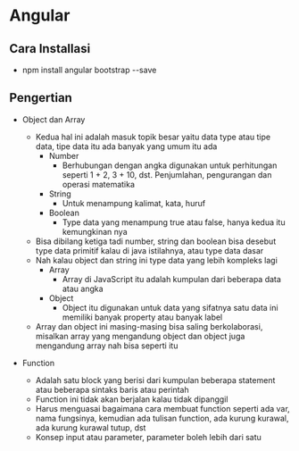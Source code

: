 # Angular

## Cara Installasi

- npm install angular bootstrap --save

## Pengertian

- Object dan Array
  - Kedua hal ini adalah masuk topik besar yaitu data type atau tipe data, tipe data itu ada banyak yang umum itu ada
    - Number
      - Berhubungan dengan angka digunakan untuk perhitungan seperti 1 + 2, 3 + 10, dst. Penjumlahan, pengurangan dan operasi matematika
    - String
      - Untuk menampung kalimat, kata, huruf
    - Boolean
      - Type data yang menampung true atau false, hanya kedua itu kemungkinan nya
  - Bisa dibilang ketiga tadi number, string dan boolean bisa desebut type data primitif kalau di java istilahnya, atau type data dasar
  - Nah kalau object dan string ini type data yang lebih kompleks lagi
    - Array
      - Array di JavaScript itu adalah kumpulan dari beberapa data atau angka
    - Object
      - Object itu digunakan untuk data yang sifatnya satu data ini memiliki banyak property atau banyak label
  - Array dan object ini masing-masing bisa saling berkolaborasi, misalkan array yang mengandung object dan object juga mengandung array nah bisa seperti itu

- Function
  - Adalah satu block yang berisi dari kumpulan beberapa statement atau beberapa sintaks baris atau perintah
  - Function ini tidak akan berjalan kalau tidak dipanggil
  - Harus menguasai bagaimana cara membuat function seperti ada var, nama fungsinya, kemudian ada tulisan function, ada kurung kurawal, ada kurung kurawal tutup, dst
  - Konsep input atau parameter, parameter boleh lebih dari satu
